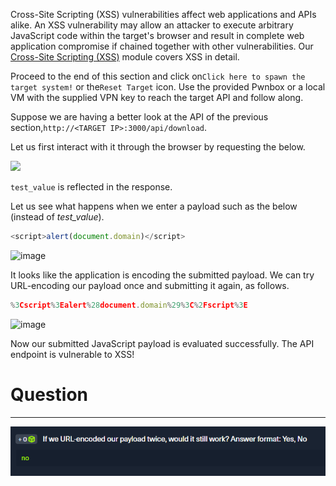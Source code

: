 ﻿Cross-Site Scripting (XSS) vulnerabilities affect web applications and APIs alike. An XSS vulnerability may allow an attacker to execute arbitrary JavaScript code within the target's browser and result in complete web application compromise if chained together with other vulnerabilities. Our [Cross-Site Scripting (XSS)](https://academy.hackthebox.com/module/details/103) module covers XSS in detail.

Proceed to the end of this section and click on`Click here to spawn the target system!` or the`Reset Target` icon. Use the provided Pwnbox or a local VM with the supplied VPN key to reach the target API and follow along.

Suppose we are having a better look at the API of the previous section,`http://<TARGET IP>:3000/api/download`.

Let us first interact with it through the browser by requesting the below.

 ![](https://academy.hackthebox.com/storage/modules/160/6.png)

`test_value` is reflected in the response.

Let us see what happens when we enter a payload such as the below (instead of _test_value_).


```javascript
<script>alert(document.domain)</script>
```

![image](https://academy.hackthebox.com/storage/modules/160/9.png)

It looks like the application is encoding the submitted payload. We can try URL-encoding our payload once and submitting it again, as follows.


```javascript
%3Cscript%3Ealert%28document.domain%29%3C%2Fscript%3E
```

![image](https://academy.hackthebox.com/storage/modules/160/10.png)

Now our submitted JavaScript payload is evaluated successfully. The API endpoint is vulnerable to XSS!

# Question
---
![Pasted image 20250219172004.png](../../../../IMAGES/Pasted%20image%2020250219172004.png)

